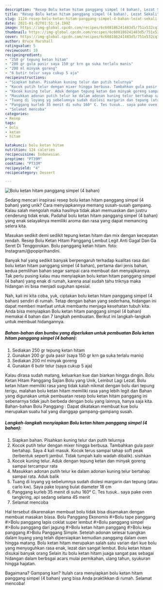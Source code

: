 ```yaml
---
description: "Resep Bolu ketan hitam panggang simpel (4 bahan), Lezat Sekali"
title: "Resep Bolu ketan hitam panggang simpel (4 bahan), Lezat Sekali"
slug: 1124-resep-bolu-ketan-hitam-panggang-simpel-4-bahan-lezat-sekali
date: 2021-01-02T01:51:14.199Z
image: https://img-global.cpcdn.com/recipes/6c608186241483d5/751x532cq70/bolu-ketan-hitam-panggang-simpel-4-bahan-foto-resep-utama.jpg
thumbnail: https://img-global.cpcdn.com/recipes/6c608186241483d5/751x532cq70/bolu-ketan-hitam-panggang-simpel-4-bahan-foto-resep-utama.jpg
cover: https://img-global.cpcdn.com/recipes/6c608186241483d5/751x532cq70/bolu-ketan-hitam-panggang-simpel-4-bahan-foto-resep-utama.jpg
author: Bruce Marshall
ratingvalue: 5
reviewcount: 10
recipeingredient:
- "250 gr tepung ketan hitam"
- "200 gr gula pasir saya 150 gr krn ga suka terlalu manis"
- "200 ml minyak goreng"
- "6 butir telur saya cukup 5 aja"
recipeinstructions:
- "Siapkan bahan. Pisahkan kuning telur dan putih telurnya"
- "Kocok putih telur dengan mixer hingga berbusa. Tambahkan gula pasir bertahap. Saya 4 kali masuk. Kocok terus sampai tahap soft peak (terbentuk seperti jambul. Tidak tumpah kalo wadah dibalik). sisihkan"
- "Kocok kuning telur. Aduk dengan tepung ketan dan minyak goreng sampai tercampur rata"
- "Masukkan adonan putih telur ke dalam adonan kuning telur bertahap sampai rata. Aduk balik"
- "Tuang di loyang yg sebelumnya sudah diolesi margarin dan tepung (atau carlo kw). Saya pake loyang bulat diameter 18 cm"
- "Panggang kurleb 35 menit di suhu 160° C. Tes tusuk.. saya pake oven tangkring, api sedang selama 45 menit"
- "Selamat mencoba"
categories:
- Resep
tags:
- bolu
- ketan
- hitam

katakunci: bolu ketan hitam 
nutrition: 124 calories
recipecuisine: Indonesian
preptime: "PT39M"
cooktime: "PT33M"
recipeyield: "4"
recipecategory: Dessert

---
```



![Bolu ketan hitam panggang simpel (4 bahan)](https://img-global.cpcdn.com/recipes/6c608186241483d5/751x532cq70/bolu-ketan-hitam-panggang-simpel-4-bahan-foto-resep-utama.jpg)

Sedang mencari inspirasi resep bolu ketan hitam panggang simpel (4 bahan) yang unik? Cara menyiapkannya memang susah-susah gampang. Kalau salah mengolah maka hasilnya tidak akan memuaskan dan justru cenderung tidak enak. Padahal bolu ketan hitam panggang simpel (4 bahan) yang enak selayaknya memiliki aroma dan rasa yang dapat memancing selera kita.

Masukan sedikit demi sedikit tepung ketan hitam dan mix dengan kecepatan rendah. Resep Bolu Ketan Hitam Panggang Lembut Legit Anti Gagal Dan Ga Seret Di Tenggorokan. Bolu panggang ketan hitam. foto: Instagram/@popiprihandini.

Banyak hal yang sedikit banyak berpengaruh terhadap kualitas rasa dari bolu ketan hitam panggang simpel (4 bahan), pertama dari jenis bahan, kedua pemilihan bahan segar sampai cara membuat dan menyajikannya. Tak perlu pusing kalau mau menyiapkan bolu ketan hitam panggang simpel (4 bahan) yang enak di rumah, karena asal sudah tahu triknya maka hidangan ini bisa menjadi suguhan spesial.


Nah, kali ini kita coba, yuk, ciptakan bolu ketan hitam panggang simpel (4 bahan) sendiri di rumah. Tetap dengan bahan yang sederhana, hidangan ini dapat memberi manfaat untuk membantu menjaga kesehatan tubuh kita. Anda bisa menyiapkan Bolu ketan hitam panggang simpel (4 bahan) memakai 4 bahan dan 7 langkah pembuatan. Berikut ini langkah-langkah untuk membuat hidangannya.

<!--inarticleads1-->

##### Bahan-bahan dan bumbu yang diperlukan untuk pembuatan Bolu ketan hitam panggang simpel (4 bahan):

1. Sediakan 250 gr tepung ketan hitam
1. Gunakan 200 gr gula pasir (saya 150 gr krn ga suka terlalu manis)
1. Sediakan 200 ml minyak goreng
1. Gunakan 6 butir telur (saya cukup 5 aja)


Kalau dirasa sudah matang, keluarkan kue dan biarkan hingga dingin. Bolu Ketan Hitam Panggang Sajian Bolu yang Unik, Lembut Lagi Lezat. Bolu ketan hitam memiliki rasa yang tidak kalah nikmat dengan bolu dari tepung terigu, malahan bolu ketan hitam memiliki rasa yang lebih legit dan Bahan yang digunakan untuk pembuatan resep bolu ketan hitam panggang ini sebenarnya tidak jauh berbeda dengan bolu yang lainnya, hanya saja kita. Bahan-bahan Bolu Panggang : Dapat dikatakan membuat kue bolu merupakan suatu hal yang dianggap gampang-gampang susah. 

<!--inarticleads2-->

##### Langkah-langkah menyiapkan Bolu ketan hitam panggang simpel (4 bahan):

1. Siapkan bahan. Pisahkan kuning telur dan putih telurnya
1. Kocok putih telur dengan mixer hingga berbusa. Tambahkan gula pasir bertahap. Saya 4 kali masuk. Kocok terus sampai tahap soft peak (terbentuk seperti jambul. Tidak tumpah kalo wadah dibalik). sisihkan
1. Kocok kuning telur. Aduk dengan tepung ketan dan minyak goreng sampai tercampur rata
1. Masukkan adonan putih telur ke dalam adonan kuning telur bertahap sampai rata. Aduk balik
1. Tuang di loyang yg sebelumnya sudah diolesi margarin dan tepung (atau carlo kw). Saya pake loyang bulat diameter 18 cm
1. Panggang kurleb 35 menit di suhu 160° C. Tes tusuk.. saya pake oven tangkring, api sedang selama 45 menit
1. Selamat mencoba


Hal tersebut dikarenakan membuat bolu tidak bisa disamakan dengan membuat masakan biasa. Bolu Panggang Ekonomis #&gt;Bolu tape panggang #&gt;Bolu panggang lapis coklat super lembut #&gt;Bolu panggang simpel #&gt;Bolu panggang dari jagung #&gt;Bolu ketan hitam panggang #&gt;Bolu keju panggang #&gt;Bolu Panggang Simple. Setelah adonan selesai tuangkan dalam loyang yang telah dipersiapkan kemudian panggang dalam oven hingga matang. Bolu ketan hitam merupakan salah satu varian dari kue bolu yang menyuguhkan rasa enak, lezat dan sangat lembut. Bolu ketan hitam disukai banyak orang Selain itu bolu ketan hitam juaga sangat pas sebagai hidangan dalam berbsgai acars mulai pernikahan, ulang tahun, syukuran hingga hajatan. 

Bagaimana? Gampang kan? Itulah cara menyiapkan bolu ketan hitam panggang simpel (4 bahan) yang bisa Anda praktikkan di rumah. Selamat mencoba!
